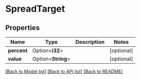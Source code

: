 # SpreadTarget

## Properties

| Name        | Type               | Description | Notes      |
| ----------- | ------------------ | ----------- | ---------- |
| **percent** | Option<**i32**>    |             | [optional] |
| **value**   | Option<**String**> |             | [optional] |

[[Back to Model list]](../README.md#documentation-for-models)
[[Back to API list]](../README.md#documentation-for-api-endpoints)
[[Back to README]](../README.md)
